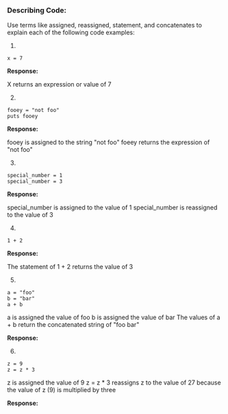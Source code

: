 ### Describing Code:

Use terms like assigned, reassigned, statement, and concatenates to explain each of the following code examples:

1)

```
x = 7
```

**Response:**

X returns an expression or value of 7

2)

```
fooey = "not foo"
puts fooey
```

**Response:**

fooey is assigned to the string "not foo"
foeey returns the expression of "not foo"

3)

```
special_number = 1
special_number = 3
```

**Response:**

special_number is assigned to the value of 1
special_number is reassigned to the value of 3

4)

```
1 + 2
```
**Response:**

The statement of 1 + 2 returns the value of 3

5)

```
a = "foo"
b = "bar"
a + b

```
a is assigned the value of foo
b is assigned the value of bar
The values of a + b return the concatenated string of "foo bar"

**Response:**

6)

```
z = 9
z = z * 3
```

z is assigned the value of 9
z = z * 3 reassigns z to the value of 27 because the value of z (9) is multiplied by three

**Response:**

